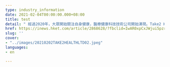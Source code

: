 ```yaml
---
type: industry_information
date: 2021-02-04T00:00:00.000+08:00
title: test
detail: " 經過2020年，大眾開始關注自身健康，醫療健康科技技術公司開始湧現。Take2 Health行政總裁翁錦輝表示，去年疫情令大家對健康關注度更高，香港、中國內地及其他地方的醫療健康科技產業發展非常蓬勃。"
href: https://inews.hket.com/article/2868628/?fbclid=IwAR0xpCxJWjui5pzr2XiVcbcwm7rIg4TMM5pfW6ztpZY0y9IrAM7rO3gNpZg
slug: ''
cover:
- "../images/20210202TAKE2HEALTHLTD02.jpeg"
languages:
- en

---
```

